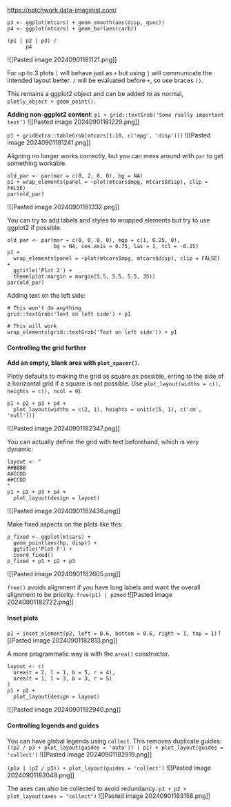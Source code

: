 https://patchwork.data-imaginist.com/

```
p3 <- ggplot(mtcars) + geom_smooth(aes(disp, qsec))
p4 <- ggplot(mtcars) + geom_bar(aes(carb))

(p1 | p2 | p3) /
      p4
```
![[Pasted image 20240901181121.png]]

For up to 3 plots `|` will behave just as `+` but using `|` will communicate the intended layout better.  `/` will be evaluated before `+`, so use braces `()`.

This remains a ggplot2 object and can be added to as normal, `plotly_object + geom_point()`.

**Adding non-ggplot2 content**:
`p1 + grid::textGrob('Some really important text')`
![[Pasted image 20240901181229.png]]

`p1 + gridExtra::tableGrob(mtcars[1:10, c('mpg', 'disp')])`
![[Pasted image 20240901181241.png]]

Aligning no longer works correctly, but you can mess around with `par` to get something workable.
```
old_par <- par(mar = c(0, 2, 0, 0), bg = NA)
p1 + wrap_elements(panel = ~plot(mtcars$mpg, mtcars$disp), clip = FALSE)
par(old_par)
```
![[Pasted image 20240901181332.png]]

You can try to add labels and styles to wrapped elements but try to use ggplot2 if possible.
```
old_par <- par(mar = c(0, 0, 0, 0), mgp = c(1, 0.25, 0), 
               bg = NA, cex.axis = 0.75, las = 1, tcl = -0.25)
p1 + 
  wrap_elements(panel = ~plot(mtcars$mpg, mtcars$disp), clip = FALSE) + 
  ggtitle('Plot 2') + 
  theme(plot.margin = margin(5.5, 5.5, 5.5, 35))
par(old_par)
```

Adding text on the left side:
```
# This won't do anything
grid::textGrob('Text on left side') + p1
```

```
# This will work
wrap_elements(grid::textGrob('Text on left side')) + p1
```
#### Controlling the grid further
**Add an empty, blank area with `plot_spacer()`.**

Plotly defaults to making the grid as square as possible, erring to the side of a horizontal grid if a square is not possible.  Use `plot_layout(widths = c(), heights = c(), ncol = 0`).

```
p1 + p2 + p3 + p4 + 
  plot_layout(widths = c(2, 1), heights = unit(c(5, 1), c('cm', 'null')))
```
![[Pasted image 20240901182347.png]]

You can actually define the grid with text beforehand, which is very dynamic:
```
layout <- "
##BBBB
AACCDD
##CCDD
"
p1 + p2 + p3 + p4 + 
  plot_layout(design = layout)
```
![[Pasted image 20240901182436.png]]

Make fixed aspects on the plots like this:
```
p_fixed <- ggplot(mtcars) + 
  geom_point(aes(hp, disp)) + 
  ggtitle('Plot F') + 
  coord_fixed()
p_fixed + p1 + p2 + p3
```
![[Pasted image 20240901182605.png]]

`free()` avoids alignment if you have long labels and want the overall alignment to be priority.
`free(p1) | p2mod`
![[Pasted image 20240901182722.png]]

#### Inset plots
`p1 + inset_element(p2, left = 0.6, bottom = 0.6, right = 1, top = 1)`
![[Pasted image 20240901182813.png]]

A more programmatic way is with the `area()` constructor.
```
layout <- c(
  area(t = 2, l = 1, b = 5, r = 4),
  area(t = 1, l = 3, b = 3, r = 5)
)
p1 + p2 + 
  plot_layout(design = layout)
```
![[Pasted image 20240901192940.png]]
#### Controlling legends and guides
You can have global legends using `collect`.  This removes duplicate guides:
`((p2 / p3 + plot_layout(guides = 'auto')) | p1) + plot_layout(guides = 'collect')`
![[Pasted image 20240901182919.png]]

`(p1a | (p2 / p3)) + plot_layout(guides = 'collect')`
![[Pasted image 20240901183048.png]]

The axes can also be collected to avoid redundancy:
`p1 + p2 + plot_layout(axes = "collect")`
![[Pasted image 20240901193158.png]]


